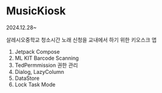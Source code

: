 # MusicKiosk

2024.12.28~

살레시오중학교 청소시간 노래 신청을 교내에서 하기 위한 키오스크 앱

1. Jetpack Compose
2. ML KIT Barcode Scanning
3. TedPermmission 권한 관리
4. Dialog, LazyColumn
5. DataStore
6. Lock Task Mode
